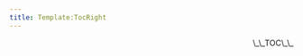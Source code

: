 ```yaml
---
title: Template:TocRight
---
```


<div style="float: right; padding-left: 1em; padding-bottom: 1em;">
\_\_TOC\_\_

</div>

